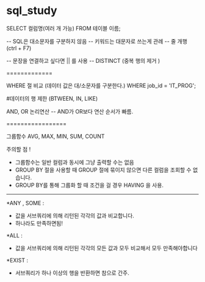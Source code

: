 # sql_study

SELECT 
      컬럼명(여러 개 가능)
FROM 테이블 이름;

-- SQL은 대소문자를 구분하지 않음
-- 키워드는 대문자로 쓰는게 관례
-- 줄 개행 (ctrl + F7)

-- 문장을 연결하고 싶다면 || 를 사용
-- DISTINCT (중복 행의 제거 )

=============

WHERE 절 비교 (데이터 값은 대/소문자를 구분한다.)
WHERE job_id = 'IT_PROG';

#데이터의 행 제한
(BTWEEN, IN, LIKE)

AND, OR 논리연산
-- AND가 OR보다 연산 순서가 빠름.

=================

그룹함수 AVG, MAX, MIN, SUM, COUNT

주의할 점 !
- 그룹함수는 일반 컬럼과 동시에 그냥 출력할 수는 없음
- GROUP BY 절을 사용할 때  GROUP 절에 묶이지 않으면 다른 컬럼을 조회할 수 없습니다.
- GROUP BY를 통해 그룹화 할 때 조건을 걸 경우 HAVING 을 사용.

------------------
*ANY , SOME : 
- 값을 서브쿼리에 의해 리턴된 각각의 값과 비교합니다.
- 하나라도 만족하면됨!


*ALL :
- 값을 서브쿼리에 의해 리턴된 각각의 모든 값과 모두 비교해서 모두 만족해야합니다

*EXIST :
- 서브쿼리가 하나 이상의 행을 반환하면 참으로 간주.
  
